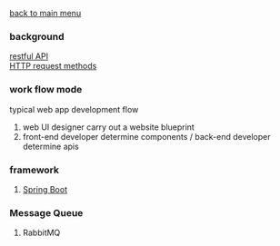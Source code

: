 [back to main menu](/MainMenu.md)

### background

[restful API](https://restfulapi.cn/)  
[HTTP request methods](https://developer.mozilla.org/en-US/docs/Web/HTTP/Methods)

### work flow mode
typical web app development flow
1. web UI designer carry out a website blueprint
2. front-end developer determine components / back-end developer determine apis

### framework

1. [Spring Boot](./framework/spring_boot.md)

### Message Queue
1. RabbitMQ
